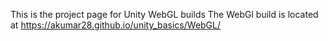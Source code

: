 This is the project page for Unity WebGL builds
The WebGl build is located at https://akumar28.github.io/unity_basics/WebGL/